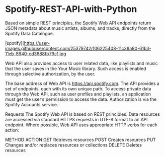 # Spotify-REST-API-with-Python
Based on simple REST principles, the Spotify Web API endpoints return JSON metadata about music artists, albums, and tracks, directly from the Spotify Data Catalogue.

[spotify](https://user-images.githubusercontent.com/25379742/106225408-11c38a80-61b3-11eb-8640-cd3688fb79c1.jpg

Web API also provides access to user related data, like playlists and music that the user saves in the Your Music library. Such access is enabled through selective authorization, by the user.

The base address of Web API is https://api.spotify.com. The API provides a set of endpoints, each with its own unique path. To access private data through the Web API, such as user profiles and playlists, an application must get the user’s permission to access the data. Authorization is via the Spotify Accounts service.

Requests
The Spotify Web API is based on REST principles. Data resources are accessed via standard HTTPS requests in UTF-8 format to an API endpoint. Where possible, Web API uses appropriate HTTP verbs for each action:

METHOD	ACTION
GET	Retrieves resources
POST	Creates resources
PUT	Changes and/or replaces resources or collections
DELETE	Deletes resources
